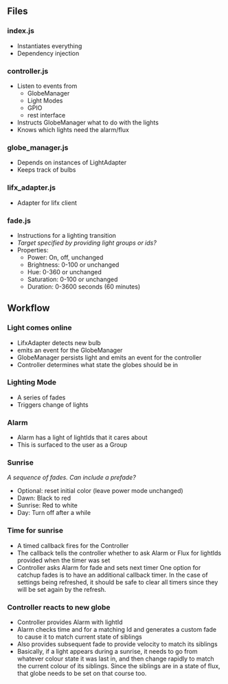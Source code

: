 ## Files
### index.js
* Instantiates everything
* Dependency injection

### controller.js
* Listen to events from
	* GlobeManager
	* Light Modes
	* GPIO
	* rest interface
* Instructs GlobeManager what to do with the lights
* Knows which lights need the alarm/flux

### globe_manager.js
* Depends on instances of LightAdapter
* Keeps track of bulbs

### lifx_adapter.js
* Adapter for lifx client


### fade.js
* Instructions for a lighting transition
* _Target specified by providing light groups or ids?_
* Properties:
	* Power: On, off, unchanged
	* Brightness: 0-100 or unchanged
	* Hue: 0-360 or unchanged
	* Saturation: 0-100 or unchanged
	* Duration: 0-3600 seconds (60 minutes)


## Workflow
### Light comes online
* LifxAdapter detects new bulb
* emits an event for the GlobeManager
* GlobeManager persists light and emits an event for the controller
* Controller determines what state the globes should be in

### Lighting Mode
* A series of fades
* Triggers change of lights

### Alarm
* Alarm has a light of lightIds that it cares about
* This is surfaced to the user as a Group

### Sunrise
*A sequence of fades. Can include a prefade?*
* Optional: reset initial color (leave power mode unchanged)
* Dawn: Black to red
* Sunrise: Red to white
* Day: Turn off after a while


### Time for sunrise
* A timed callback fires for the Controller
* The callback tells the controller whether to ask Alarm or Flux for lightIds provided when the timer was set
* Controller asks Alarm for fade and sets next timer
One option for catchup fades is to have an additional callback timer. In the case of settings being refreshed, it should be safe to clear all timers since they will be set again by the refresh.


### Controller reacts to new globe
* Controller provides Alarm with lightId
* Alarm checks time and for a matching Id and generates a custom fade to cause it to match current state of siblings
* Also provides subsequent fade to provide velocity to match its siblings
* Basically, if a light appears during a sunrise, it needs to go from whatever colour state it was last in, and then change rapidly to match the current colour of its siblings. Since the siblings are in a state of flux, that globe needs to be set on that course too.

